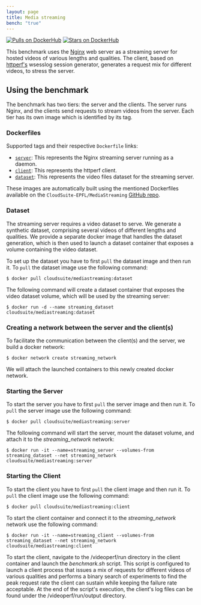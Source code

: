 ```yaml
---
layout: page
title: Media streaming
bench: "true"
---
```


[![Pulls on DockerHub][dhpulls]][dhrepo]
[![Stars on DockerHub][dhstars]][dhrepo]

This benchmark uses the [Nginx][nginx_repo] web server as a streaming server for hosted videos of various lengths and qualities. The client, based on [httperf's][httperf_repo] wsesslog session generator, generates a request mix for different videos, to stress the server.

## Using the benchmark ##
The benchmark has two tiers: the server and the clients. The server runs Nginx, and the clients send requests to stream videos from the server. Each tier has its own image which is identified by its tag.

### Dockerfiles ###

Supported tags and their respective `Dockerfile` links:

 - [`server`][serverdocker]: This represents the Nginx streaming server running as a daemon.
 - [`client`][clientdocker]: This represents the httperf client.
 - [`dataset`][datasetdocker]: This represents the video files dataset for the streaming server.

These images are automatically built using the mentioned Dockerfiles available on the `CloudSuite-EPFL/MediaStreaming` [GitHub repo][repo].

### Dataset

The streaming server requires a video dataset to serve. We generate a synthetic dataset, comprising several videos of different lengths and qualities. We provide a separate docker image that handles the dataset generation, which is then used to launch a dataset container that exposes a volume containing the video dataset.

To set up the dataset you have to first `pull` the dataset image and then run it. To `pull` the dataset image use the following command:

    $ docker pull cloudsuite/mediastreaming:dataset

The following command will create a dataset container that exposes the video dataset volume, which will be used by the streaming server:

    $ docker run -d --name streaming_dataset cloudsuite/mediastreaming:dataset


### Creating a network between the server and the client(s)

To facilitate the communication between the client(s) and the server, we build a docker network:

    $ docker network create streaming_network

We will attach the launched containers to this newly created docker network.

### Starting the Server ####
To start the server you have to first `pull` the server image and then run it. To `pull` the server image use the following command:

    $ docker pull cloudsuite/mediastreaming:server

The following command will start the server, mount the dataset volume, and attach it to the *streaming_network* network:

    $ docker run -it --name=streaming_server --volumes-from streaming_dataset --net streaming_network cloudsuite/mediastreaming:server


### Starting the Client ####

To start the client you have to first `pull` the client image and then run it. To `pull` the client image use the following command:

    $ docker pull cloudsuite/mediastreaming:client

To start the client container and connect it to the *streaming_network* network use the following command:

    $ docker run -it --name=streaming_client --volumes-from streaming_dataset --net streaming_network cloudsuite/mediastreaming:client

To start the client, navigate to the /videoperf/run directory in the client container and launch the *benchmark.sh* script. This script is configured to launch a client process that issues a mix of requests for different videos of various qualities and performs a binary search of experiments to find the peak request rate the client can sustain while keeping the failure rate acceptable. At the end of the script's execution, the client's log files can be found under the /videoperf/run/output directory.

  [datasetdocker]: https://github.com/CloudSuite-EPFL/MediaStreaming/blob/master/dataset/Dockerfile "Dataset Dockerfile"  

  [serverdocker]: https://github.com/CloudSuite-EPFL/MediaStreaming/blob/master/server/Dockerfile "Server Dockerfile"

  [clientdocker]: https://github.com/CloudSuite-EPFL/MediaStreaming/blob/master/client/Dockerfile "Client Dockerfile"

  [repo]: https://github.com/CloudSuite-EPFL/MediaStreaming "GitHub Repo"
  [dhrepo]: https://hub.docker.com/r/cloudsuite/mediastreaming/ "DockerHub Page"
  [dhpulls]: https://img.shields.io/docker/pulls/cloudsuite/mediastreaming.svg "Go to DockerHub Page"
  [dhstars]: https://img.shields.io/docker/stars/cloudsuite/mediastreaming.svg "Go to DockerHub Page"
  [nginx_repo]: https://github.com/nginx/nginx "Nginx repo"
  [httperf_repo]: https://github.com/httperf/httperf "httperf repo"